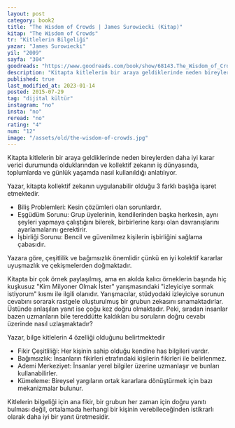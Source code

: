 ```yaml
---
layout: post  
category: book2  
title: "The Wisdom of Crowds | James Surowiecki (Kitap)"  
kitap: "The Wisdom of Crowds"  
tr: "Kitlelerin Bilgeliği"  
yazar: "James Surowiecki"  
yil: "2009"  
sayfa: "304"  
goodreads: "https://www.goodreads.com/book/show/68143.The_Wisdom_of_Crowds"
description: "Kitapta kitlelerin bir araya geldiklerinde neden bireylerden daha iyi karar verici durumunda olduklarından ve kollektif zekanın iş dünyasında, toplumlarda ve günlük yaşamda nasıl kullanıldığı anlatılıyor.  "
published: true
last_modified_at: 2023-01-14
posted: 2015-07-29
tag: "dijital kültür"
instagram: "no"
insta: "no"
reread: "no"
rating: "4"
num: "12"
image: "/assets/old/the-wisdom-of-crowds.jpg"
---
```


Kitapta kitlelerin bir araya geldiklerinde neden bireylerden daha iyi karar verici durumunda olduklarından ve kollektif zekanın iş dünyasında, toplumlarda ve günlük yaşamda nasıl kullanıldığı anlatılıyor.  
  
Yazar, kitapta kollektif zekanın uygulanabilir olduğu 3 farklı başlığa işaret etmektedir.  
-   Biliş Problemleri: Kesin çözümleri olan sorunlardır.
-   Eşgüdüm Sorunu: Grup üyelerinin, kendilerinden başka herkesin, aynı şeyleri yapmaya çalıştığını bilerek, birbirlerine karşı olan davranışlarını ayarlamalarını gerektirir.
-   İşbirliği Sorunu: Bencil ve güvenilmez kişilerin işbirliğini sağlama çabasıdır.

Yazara göre, çeşitlilik ve bağımsızlık önemlidir çünkü en iyi kolektif kararlar uyuşmazlık ve çekişmelerden doğmaktadır.   
  
Kitapta bir çok örnek paylaşılmış, ama en akılda kalıcı örneklerin başında hiç kuşkusuz "Kim Milyoner Olmak İster" yarışmasındaki "izleyiciye sormak istiyorum" kısmı ile ilgili olanıdır. Yarışmacılar, stüdyodaki izleyiciye sorunun cevabını sorarak rastgele oluşturulmuş bir grubun zekasını sınamaktadırlar. Üstünde anlaşılan yanıt ise çoğu kez doğru olmaktadır. Peki, sıradan insanlar bazen uzmanların bile tereddütte kaldıkları bu soruların doğru cevabı üzerinde nasıl uzlaşmaktadır?  
  
Yazar, bilge kitlelerin 4 özelliği olduğunu belirtmektedir  
-   Fikir Çeşitliliği: Her kişinin sahip olduğu kendine has bilgileri vardır.
-   Bağımsızlık: İnsanların fikirleri etrafındaki kişilerin fikirleri ile belirlenmez.
-   Ademi Merkeziyet: İnsanlar yerel bilgiler üzerine uzmanlaşır ve bunları kullanabilirler.
-   Kümeleme: Bireysel yargıların ortak kararlara dönüştürmek için bazı mekanizmalar bulunur. 

Kitlelerin bilgeliği için ana fikir, bir grubun her zaman için doğru yanıtı bulması değil, ortalamada herhangi bir kişinin verebileceğinden istikrarlı olarak daha iyi bir yanıt üretmesidir.   

